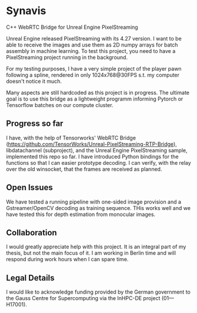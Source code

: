 # Synavis

C++ WebRTC Bridge for Unreal Engine PixelStreaming

Unreal Engine released PixelStreaming with its 4.27 version. I want to be able to receive the images and use them as 2D numpy arrays for batch assembly in machine learning.
To test this project, you need to have a PixelStreaming project running in the background.

For my testing purposes, I have a very simple project of the player pawn following a spline, rendered in only 1024x768@30FPS s.t. my computer doesn't notice it much.

Many aspects are still hardcoded as this project is in progress. The ultimate goal is to use this bridge as a lightweight programm informing Pytorch or Tensorflow batches on our compute cluster.

## Progress so far

I have, with the help of Tensorworks' WebRTC Bridge (https://github.com/TensorWorks/Unreal-PixelStreaming-RTP-Bridge), libdatachannel (subproject), and the Unreal Engine PixelStreaming sample, implemented this repo so far.
I have introduced Python bindings for the functions so that I can easier prototype decoding.
I can verify, with the relay over the old winsocket, that the frames are received as planned.

## Open Issues

We have tested a running pipeline with one-sided image provision and a Gstreamer/OpenCV decoding as training sequence. THis works well and we have tested this for depth estimation from monocular images.

## Collaboration

I would greatly appreciate help with this project. It is an integral part of my thesis, but not the main focus of it.
I am working in Berlin time and will respond during work hours when I can spare time.

## Legal Details

I would like to acknowledge funding provided by the German government to the Gauss Centre for Supercomputing via the InHPC-DE project (01—H17001).


